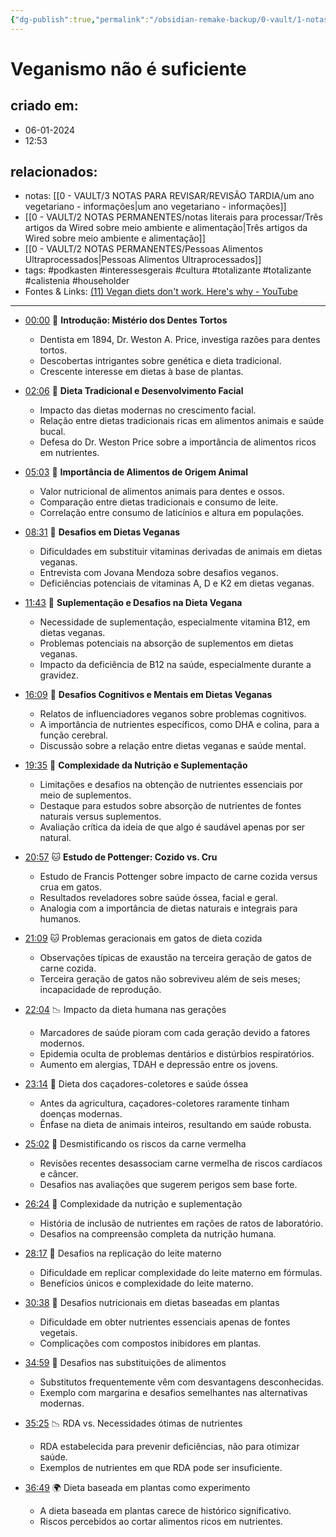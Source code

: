```yaml
---
{"dg-publish":true,"permalink":"/obsidian-remake-backup/0-vault/1-notas-literais/biomedicalizacao/veganismo-nao-e-suficiente/","tags":["podkasten","interessesgerais","cultura","totalizante","calistenia","householder"],"dgHomeLink":true,"dgShowLocalGraph":true,"dgShowFileTree":true,"dgEnableSearch":true,"noteIcon":""}
---
```


# Veganismo não é suficiente

## criado em: 
- 06-01-2024
- 12:53
## relacionados:
- notas: [[0 - VAULT/3 NOTAS PARA REVISAR/REVISÃO TARDIA/um ano vegetariano - informações\|um ano vegetariano - informações]]
- [[0 - VAULT/2 NOTAS PERMANENTES/notas literais para processar/Três artigos da Wired sobre meio ambiente e alimentação\|Três artigos da Wired sobre meio ambiente e alimentação]]
- [[0 - VAULT/2 NOTAS PERMANENTES/Pessoas Alimentos Ultraprocessados\|Pessoas Alimentos Ultraprocessados]]
- tags: #podkasten #interessesgerais #cultura #totalizante #totalizante #calistenia #householder
- Fontes & Links: [(11) Vegan diets don't work. Here's why - YouTube](https://www.youtube.com/watch?v=MpxgZGnEF7E)
---

- [00:00](https://youtu.be/MpxgZGnEF7E?t=0s) 🦷 **Introdução: Mistério dos Dentes Tortos**

  - Dentista em 1894, Dr. Weston A. Price, investiga razões para dentes tortos.
  - Descobertas intrigantes sobre genética e dieta tradicional.
  - Crescente interesse em dietas à base de plantas.

- [02:06](https://youtu.be/MpxgZGnEF7E?t=126s) 🌱 **Dieta Tradicional e Desenvolvimento Facial**

  - Impacto das dietas modernas no crescimento facial.
  - Relação entre dietas tradicionais ricas em alimentos animais e saúde bucal.
  - Defesa do Dr. Weston Price sobre a importância de alimentos ricos em nutrientes.

- [05:03](https://youtu.be/MpxgZGnEF7E?t=303s) 🥩 **Importância de Alimentos de Origem Animal**

  - Valor nutricional de alimentos animais para dentes e ossos.
  - Comparação entre dietas tradicionais e consumo de leite.
  - Correlação entre consumo de laticínios e altura em populações.

- [08:31](https://youtu.be/MpxgZGnEF7E?t=511s) 🌿 **Desafios em Dietas Veganas**

  - Dificuldades em substituir vitaminas derivadas de animais em dietas veganas.
  - Entrevista com Jovana Mendoza sobre desafios veganos.
  - Deficiências potenciais de vitaminas A, D e K2 em dietas veganas.

- [11:43](https://youtu.be/MpxgZGnEF7E?t=703s) 💊 **Suplementação e Desafios na Dieta Vegana**

  - Necessidade de suplementação, especialmente vitamina B12, em dietas veganas.
  - Problemas potenciais na absorção de suplementos em dietas veganas.
  - Impacto da deficiência de B12 na saúde, especialmente durante a gravidez.

- [16:09](https://youtu.be/MpxgZGnEF7E?t=969s) 🧠 **Desafios Cognitivos e Mentais em Dietas Veganas**

  - Relatos de influenciadores veganos sobre problemas cognitivos.
  - A importância de nutrientes específicos, como DHA e colina, para a função cerebral.
  - Discussão sobre a relação entre dietas veganas e saúde mental.

- [19:35](https://youtu.be/MpxgZGnEF7E?t=1175s) 🍃 **Complexidade da Nutrição e Suplementação**

  - Limitações e desafios na obtenção de nutrientes essenciais por meio de suplementos.
  - Destaque para estudos sobre absorção de nutrientes de fontes naturais versus suplementos.
  - Avaliação crítica da ideia de que algo é saudável apenas por ser natural.

- [20:57](https://youtu.be/MpxgZGnEF7E?t=1257s) 🐱 **Estudo de Pottenger: Cozido vs. Cru**

  - Estudo de Francis Pottenger sobre impacto de carne cozida versus crua em gatos.
  - Resultados reveladores sobre saúde óssea, facial e geral.
  - Analogia com a importância de dietas naturais e integrais para humanos.
- [21:09](https://www.youtube.com/watch?v=MpxgZGnEF7E&t=1269s) 🐱 Problemas geracionais em gatos de dieta cozida
  - Observações típicas de exaustão na terceira geração de gatos de carne cozida.
  - Terceira geração de gatos não sobreviveu além de seis meses; incapacidade de reprodução.

- [22:04](https://www.youtube.com/watch?v=MpxgZGnEF7E&t=1324s) 📉 Impacto da dieta humana nas gerações
  - Marcadores de saúde pioram com cada geração devido a fatores modernos.
  - Epidemia oculta de problemas dentários e distúrbios respiratórios.
  - Aumento em alergias, TDAH e depressão entre os jovens.

- [23:14](https://www.youtube.com/watch?v=MpxgZGnEF7E&t=1394s) 🦴 Dieta dos caçadores-coletores e saúde óssea
  - Antes da agricultura, caçadores-coletores raramente tinham doenças modernas.
  - Ênfase na dieta de animais inteiros, resultando em saúde robusta.

- [25:02](https://www.youtube.com/watch?v=MpxgZGnEF7E&t=1502s) 🥩 Desmistificando os riscos da carne vermelha
  - Revisões recentes desassociam carne vermelha de riscos cardíacos e câncer.
  - Desafios nas avaliações que sugerem perigos sem base forte.

- [26:24](https://www.youtube.com/watch?v=MpxgZGnEF7E&t=1584s) 🧪 Complexidade da nutrição e suplementação
  - História de inclusão de nutrientes em rações de ratos de laboratório.
  - Desafios na compreensão completa da nutrição humana.

- [28:17](https://www.youtube.com/watch?v=MpxgZGnEF7E&t=1697s) 🍼 Desafios na replicação do leite materno
  - Dificuldade em replicar complexidade do leite materno em fórmulas.
  - Benefícios únicos e complexidade do leite materno.

- [30:38](https://www.youtube.com/watch?v=MpxgZGnEF7E&t=1838s) 🌱 Desafios nutricionais em dietas baseadas em plantas
  - Dificuldade em obter nutrientes essenciais apenas de fontes vegetais.
  - Complicações com compostos inibidores em plantas.

- [34:59](https://www.youtube.com/watch?v=MpxgZnEF7E&t=2099s) 🍔 Desafios nas substituições de alimentos
  - Substitutos frequentemente vêm com desvantagens desconhecidas.
  - Exemplo com margarina e desafios semelhantes nas alternativas modernas.

- [35:25](https://www.youtube.com/watch?v=MpxgZnEF7E&t=2125s) 📉 RDA vs. Necessidades ótimas de nutrientes
  - RDA estabelecida para prevenir deficiências, não para otimizar saúde.
  - Exemplos de nutrientes em que RDA pode ser insuficiente.

- [36:49](https://www.youtube.com/watch?v=MpxgZnEF7E&t=2209s) 🌍 Dieta baseada em plantas como experimento
  - A dieta baseada em plantas carece de histórico significativo.
  - Riscos percebidos ao cortar alimentos ricos em nutrientes.
